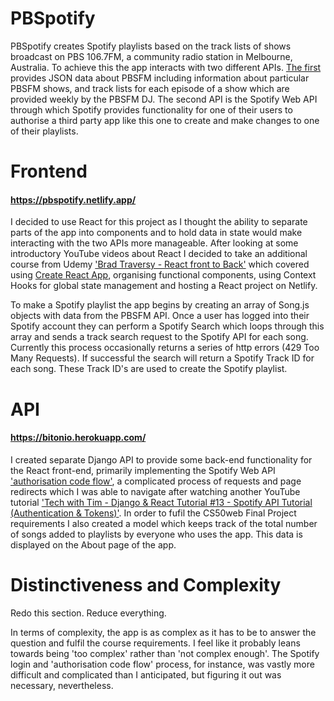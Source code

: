 # PBSpotify

PBSpotify creates Spotify playlists based on the track lists of shows broadcast on PBS 106.7FM, a community radio station in Melbourne, Australia.
To achieve this the app interacts with two different APIs. [The first](https://airnet.org.au/rest/stations/3pbs/programs 'Airnet Rest API') provides JSON data about PBSFM including information about particular PBSFM shows, and track lists for each episode of a show which are provided weekly by the PBSFM DJ. The second API is the Spotify Web API through which Spotify provides functionality for one of their users to authorise a third party app like this one to create and make changes to one of their playlists.

# Frontend

#### https://pbspotify.netlify.app/

I decided to use React for this project as I thought the ability to separate parts of the app into components and to hold data in state would make interacting with the two APIs more manageable. After looking at some introductory YouTube videos about React I decided to take an additional course from Udemy ['Brad Traversy - React front to Back'](https://www.udemy.com/course/modern-react-front-to-back/ 'Brad Traversy - React front to Back') which covered using [Create React App](https://github.com/facebook/create-react-app 'Create React App on Github'), organising functional components, using Context Hooks for global state management and hosting a React project on Netlify.

To make a Spotify playlist the app begins by creating an array of Song.js objects with data from the PBSFM API. Once a user has logged into their Spotify account they can perform a Spotify Search which loops through this array and sends a track search request to the Spotify API for each song. Currently this process occasionally returns a series of http errors (429 Too Many Requests). If successful the search will return a Spotify Track ID for each song. These Track ID's are used to create the Spotify playlist.

# API

#### https://bitonio.herokuapp.com/

I created separate Django API to provide some back-end functionality for the React front-end, primarily implementing the Spotify Web API ['authorisation code flow'](https://developer.spotify.com/documentation/general/guides/authorization/code-flow/ 'Spotify developer guide'), a complicated process of requests and page redirects which I was able to navigate after watching another YouTube tutorial ['Tech with Tim - Django & React Tutorial #13 - Spotify API Tutorial (Authentication & Tokens)'](https://www.youtube.com/watch?v=rYDDWVuv-kI 'Tech with Tim'). In order to fufil the CS50web Final Project requirements I also created a model which keeps track of the total number of songs added to playlists by everyone who uses the app. This data is displayed on the About page of the app.

# Distinctiveness and Complexity

Redo this section. Reduce everything.

In terms of complexity, the app is as complex as it has to be to answer the question and fulfil the course requirements. I feel like it probably leans towards being 'too complex' rather than 'not complex enough'. The Spotify login and 'authorisation code flow' process, for instance, was vastly more difficult and complicated than I anticipated, but figuring it out was necessary, nevertheless.
